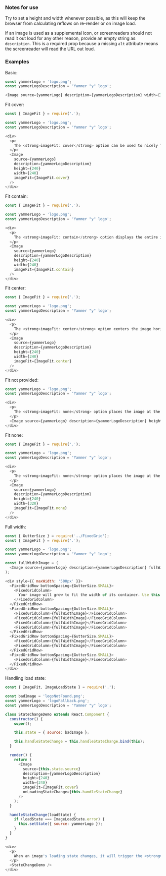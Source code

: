### Notes for use

Try to set a height and width whenever possible, as this will keep the browser from calculating reflows on re-render or on image load.

If an image is used as a supplemental icon, or screenreaders should not read it out loud for any other reason, provide an empty string as `description`. This is a required prop because a missing `alt` attribute means the screenreader will read the URL out loud.

### Examples

Basic:

```js { "props": { "data-description": "basic" } }
const yammerLogo = 'logo.png';
const yammerLogoDescription = 'Yammer "y" logo';

<Image source={yammerLogo} description={yammerLogoDescription} width={320} height={240} />
```

Fit cover:

```js { "props": { "data-description": "fit cover" } }
const { ImageFit } = require('.');

const yammerLogo = 'logo.png';
const yammerLogoDescription = 'Yammer "y" logo';

<div>
  <p>
    The <strong>imageFit: cover</strong> option can be used to nicely fill the desired image area while hiding any overflow.
  </p>
  <Image
    source={yammerLogo}
    description={yammerLogoDescription}
    height={240}
    width={240}
    imageFit={ImageFit.cover}
  />
</div>
```

Fit contain:

```js { "props": { "data-description": "fit contain" } }
const { ImageFit } = require('.');

const yammerLogo = 'logo.png';
const yammerLogoDescription = 'Yammer "y" logo';

<div>
  <p>
    The <strong>imageFit: contain</strong> option displays the entire image within our image area and leaves whitespace.
  </p>
  <Image
    source={yammerLogo}
    description={yammerLogoDescription}
    height={240}
    width={240}
    imageFit={ImageFit.contain}
  />
</div>
```

Fit center:

```js { "props": { "data-description": "fit center" } }
const { ImageFit } = require('.');

const yammerLogo = 'logo.png';
const yammerLogoDescription = 'Yammer "y" logo';

<div>
  <p>
    The <strong>imageFit: center</strong> option centers the image horizontally and vertically, using the image's original size and cropping its overflow.
  </p>
  <Image
    source={yammerLogo}
    description={yammerLogoDescription}
    height={240}
    width={240}
    imageFit={ImageFit.center}
  />
</div>
```

Fit not provided:

```js { "props": { "data-description": "fit not provided" } }
const yammerLogo = 'logo.png';
const yammerLogoDescription = 'Yammer "y" logo';

<div>
  <p>
    The <strong>imageFit: none</strong> option places the image at the top left of its <em>div</em> wrapper. It will render at its original size, possibly showing whitespace or hiding its overflow. This is generally not an option you will want to use.
  </p>
  <Image source={yammerLogo} description={yammerLogoDescription} height={240} width={240} />
</div>
```

Fit none:

```js { "props": { "data-description": "fit none" } }
const { ImageFit } = require('.');

const yammerLogo = 'logo.png';
const yammerLogoDescription = 'Yammer "y" logo';

<div>
  <p>
    The <strong>imageFit: none</strong> option places the image at the top left of its <em>div</em> wrapper. It will render at its original size, possibly showing whitespace or hiding its overflow. This is generally not an option you will want to use.
  </p>
  <Image
    source={yammerLogo}
    description={yammerLogoDescription}
    height={240}
    width={320}
    imageFit={ImageFit.none}
  />
</div>
```

Full width:

```js { "props": { "data-description": "full width" } }
const { GutterSize } = require('../FixedGrid');
const { ImageFit } = require('.');

const yammerLogo = 'logo.png';
const yammerLogoDescription = 'Yammer "y" logo';

const fullWidthImage = (
  <Image source={yammerLogo} description={yammerLogoDescription} fullWidth={true} />
);

<div style={{ maxWidth: '500px' }}>
  <FixedGridRow bottomSpacing={GutterSize.SMALL}>
    <FixedGridColumn>
      Your image will grow to fit the width of its container. Use this option when you have a grid or other layout component determining the space an image should fill. Any provided height and width will be ignored in this case, replaced with <strong>width: 100%</strong> and <strong>height: auto</strong>.
    </FixedGridColumn>
  </FixedGridRow>
  <FixedGridRow bottomSpacing={GutterSize.SMALL}>
    <FixedGridColumn>{fullWidthImage}</FixedGridColumn>
    <FixedGridColumn>{fullWidthImage}</FixedGridColumn>
    <FixedGridColumn>{fullWidthImage}</FixedGridColumn>
    <FixedGridColumn>{fullWidthImage}</FixedGridColumn>
  </FixedGridRow>
  <FixedGridRow bottomSpacing={GutterSize.SMALL}>
    <FixedGridColumn>{fullWidthImage}</FixedGridColumn>
    <FixedGridColumn>{fullWidthImage}</FixedGridColumn>
  </FixedGridRow>
  <FixedGridRow bottomSpacing={GutterSize.SMALL}>
    <FixedGridColumn>{fullWidthImage}</FixedGridColumn>
  </FixedGridRow>
</div>
```

Handling load state:

```js { "props": { "data-description": "load state" } }
const { ImageFit, ImageLoadState } = require('.');

const badImage = 'logoNotFound.png';
const yammerLogo = 'logoFallback.png';
const yammerLogoDescription = 'Yammer "y" logo';

class StateChangeDemo extends React.Component {
  constructor() {
    super();

    this.state = { source: badImage };

    this.handleStateChange = this.handleStateChange.bind(this);
  }

  render() {
    return (
      <Image
        source={this.state.source}
        description={yammerLogoDescription}
        height={240}
        width={240}
        imageFit={ImageFit.cover}
        onLoadingStateChange={this.handleStateChange}
      />
    );
  }

  handleStateChange(loadState) {
    if (loadState === ImageLoadState.error) {
      this.setState({ source: yammerLogo });
    }
  }
}

<div>
  <p>
    When an image's loading state changes, it will trigger the <strong>onLoadingStateChange</strong> callback. This example updates the source URL passed to the image when its <strong>onLoadingStateChange</strong> is called with an error.
  </p>
  <StateChangeDemo />
</div>
```